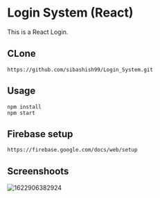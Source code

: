 # Login System (React)

This is a React Login.

## CLone
```
https://github.com/sibashish99/Login_System.git

```

## Usage
```
npm install
npm start

```
## Firebase setup
```
https://firebase.google.com/docs/web/setup

```

## Screenshoots
![1622906382924](https://user-images.githubusercontent.com/62691250/120896446-3e931d00-c63f-11eb-9d0b-0bf991f4eccd.jpg)





